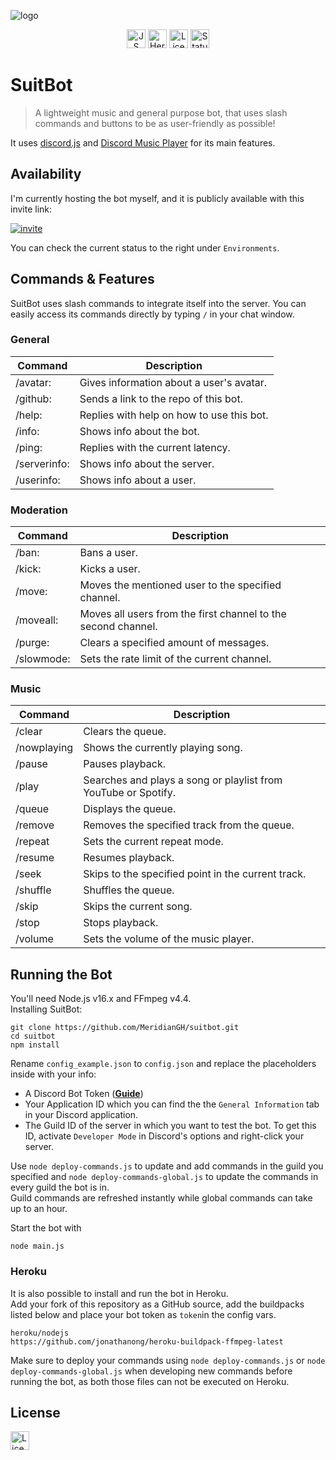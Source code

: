 ![logo](https://repository-images.githubusercontent.com/406747355/0c0fcbbd-8dab-4259-a5d6-d8cc5069ef37)
<p align="center">
<a href="https://github.com/standard/standard"><img alt="JS Standard" src="https://cdn.rawgit.com/standard/standard/master/badge.svg" height=30></a>
<a href="https://www.heroku.com"><img alt="Heroku" src="https://img.shields.io/static/v1?label=Hosted with&message=Heroku&color=7056bf&style=flat-square&logo=heroku" height=30></a>
<a href="https://github.com/MeridianGH/suitbot/blob/main/LICENSE.md"><img alt="License" src="https://img.shields.io/github/license/MeridianGH/suitbot?logo=apache&style=for-the-badge" height=30></a>
<a href="https://github.com/MeridianGH/suitbot/deployments/activity_log?environment=suitbot-host"><img alt="Status" src="https://img.shields.io/github/deployments/MeridianGH/suitbot/suitbot-host?label=Status&logo=statuspal&style=for-the-badge" height=30></a>
</p>

# SuitBot

> A lightweight music and general purpose bot, that uses slash commands and buttons to be as user-friendly as possible!

It uses [discord.js](https://discord.js.org/) and [Discord Music Player](https://discord-music-player.js.org/) for its main features.

## Availability
I'm currently hosting the bot myself, and it is publicly available with this invite link:

[![invite](https://img.shields.io/static/v1?style=for-the-badge&logo=discord&label=&labelColor=212121&message=Invite&color=212121)](https://discord.com/api/oauth2/authorize?client_id=887122733010411611&permissions=2167425024&scope=bot%20applications.commands)

You can check the current status to the right under `Environments`.


## Commands & Features
SuitBot uses slash commands to integrate itself into the server. You can easily access its commands directly by typing `/` in your chat window.

### General
Command      | Description
------------ | ---
/avatar:     | Gives information about a user's avatar.
/github:     | Sends a link to the repo of this bot.
/help:       | Replies with help on how to use this bot.
/info:       | Shows info about the bot.
/ping:       | Replies with the current latency.
/serverinfo: | Shows info about the server.
/userinfo:   | Shows info about a user.

### Moderation
Command      | Description
------------ | ---
/ban:        | Bans a user.
/kick:       | Kicks a user.
/move:       | Moves the mentioned user to the specified channel.
/moveall:    | Moves all users from the first channel to the second channel.
/purge:      | Clears a specified amount of messages.
/slowmode:   | Sets the rate limit of the current channel.

### Music
Command      | Description
------------ | ---
/clear       | Clears the queue.
/nowplaying  | Shows the currently playing song.
/pause       | Pauses playback.
/play        | Searches and plays a song or playlist from YouTube or Spotify.
/queue       | Displays the queue.
/remove      | Removes the specified track from the queue.
/repeat      | Sets the current repeat mode.
/resume      | Resumes playback.
/seek        | Skips to the specified point in the current track.
/shuffle     | Shuffles the queue.
/skip        | Skips the current song.
/stop        | Stops playback.
/volume      | Sets the volume of the music player.



## Running the Bot
You'll need Node.js v16.x and FFmpeg v4.4.\
Installing SuitBot:

```shell
git clone https://github.com/MeridianGH/suitbot.git
cd suitbot
npm install
```
Rename `config_example.json` to `config.json` and replace the placeholders inside with your info:
- A Discord Bot Token (**[Guide](https://discordjs.guide/preparations/setting-up-a-bot-application.html#creating-your-bot)**)
- Your Application ID which you can find the the `General Information` tab in your Discord application.
- The Guild ID of the server in which you want to test the bot. To get this ID, activate `Developer Mode` in Discord's options and right-click your server.

Use `node deploy-commands.js` to update and add commands in the guild you specified and `node deploy-commands-global.js` to update the commands in every guild the bot is in.\
Guild commands are refreshed instantly while global commands can take up to an hour.

Start the bot with
```shell
node main.js
```

### Heroku
It is also possible to install and run the bot in Heroku.\
Add your fork of this repository as a GitHub source, add the buildpacks listed below and place your bot token as `token`in the config vars.
```
heroku/nodejs
https://github.com/jonathanong/heroku-buildpack-ffmpeg-latest
```

Make sure to deploy your commands using `node deploy-commands.js` or `node deploy-commands-global.js` when developing new commands before running the bot, as both those files can not be executed on Heroku.

## License
<a href="https://github.com/MeridianGH/suitbot/blob/main/LICENSE.md"><img alt="License" src="https://img.shields.io/github/license/MeridianGH/suitbot?logo=apache&style=for-the-badge" height=30></a>
